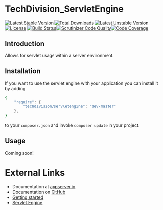 # TechDivision_ServletEngine

[![Latest Stable Version](https://poser.pugx.org/techdivision/servletengine/v/stable.png)](https://packagist.org/packages/techdivision/servletengine) [![Total Downloads](https://poser.pugx.org/techdivision/servletengine/downloads.png)](https://packagist.org/packages/techdivision/servletengine) [![Latest Unstable Version](https://poser.pugx.org/techdivision/servletengine/v/unstable.png)](https://packagist.org/packages/techdivision/servletengine) [![License](https://poser.pugx.org/techdivision/servletengine/license.png)](https://packagist.org/packages/techdivision/servletengine) [![Build Status](https://travis-ci.org/techdivision/TechDivision_ServletEngine.png)](https://travis-ci.org/techdivision/TechDivision_ServletEngine)[![Scrutinizer Code Quality](https://scrutinizer-ci.com/g/techdivision/TechDivision_ServletEngine/badges/quality-score.png?b=master)](https://scrutinizer-ci.com/g/techdivision/TechDivision_ServletEngine/?branch=master)[![Code Coverage](https://scrutinizer-ci.com/g/techdivision/TechDivision_ServletEngine/badges/coverage.png?b=master)](https://scrutinizer-ci.com/g/techdivision/TechDivision_ServletEngine/?branch=master)

## Introduction

Allows for servlet usage within a server environment.

## Installation

If you want to use the servlet engine with your application you can install it by adding

```sh
{
    "require": {
        "techdivision/servletengine": "dev-master"
    },
}
```

to your ```composer.json``` and invoke ```composer update``` in your project.

## Usage

Coming soon!

# External Links

* Documentation at [appserver.io](http://docs.appserver.io)
* Documentation on [GitHub](https://github.com/techdivision/TechDivision_AppserverDocumentation)
* [Getting started](https://github.com/techdivision/TechDivision_AppserverDocumentation/tree/master/docs/getting-started)
* [Servlet Engine](https://github.com/techdivision/TechDivision_AppserverDocumentation/blob/master/docs/components/engines/servletengine.md)